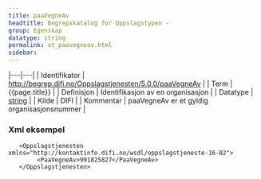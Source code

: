 ```yaml
---
title: paaVegneAv  
headtitle: Begrepskatalog for Oppslagstypen -  
group: Egenskap  
datatype: string  
permalink: ot_paavegneav.html
sidebar:
---
```

|---|---|
| Identifikator | <http://begrep.difi.no/Oppslagstjenesten/5.0.0/paaVegneAv> |
| Term          | {{page.title}} |
| Definisjon    | Identifikasjon av en organisasjon |
| Datatype      | [string](http://www.w3.org/TR/xmlschema) |
| Kilde         | DIFI |
| Kommentar     | paaVegneAv er et gyldig organisasjonsnummer |

### Xml eksempel

``` 
   <Oppslagstjenesten xmlns="http://kontaktinfo.difi.no/wsdl/oppslagstjeneste-16-02">
        <PaaVegneAv>991825827</PaaVegneAv>
   </Oppslagstjenesten>
```
